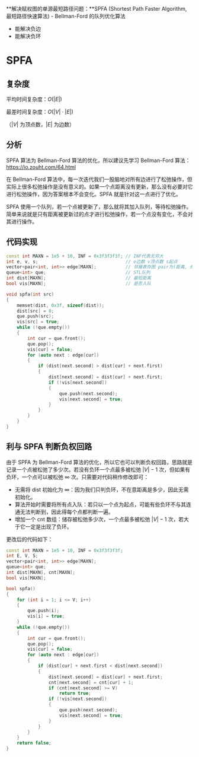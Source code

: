 **解决赋权图的单源最短路径问题：**SPFA (Shortest Path Faster Algorithm, 最短路径快速算法) - Bellman-Ford 的队列优化算法

- 能解决负边
- 能解决负环

<!--more-->

# SPFA

## 复杂度

平均时间复杂度：$O(\left|E\right|)$

最差时间复杂度：$O(\left|V\right|\cdot\left|E\right|)$

（$\left|V\right|$ 为顶点数，$\left|E\right|$ 为边数）

## 分析

SPFA 算法为 Bellman-Ford 算法的优化，所以建议先学习 Bellman-Ford 算法：https://io.zouht.com/64.html

在 Bellman-Ford 算法中，每一次迭代我们一股脑地对所有边进行了松弛操作，但实际上很多松弛操作是没有意义的。如果一个点距离没有更新，那么没有必要对它进行松弛操作，因为答案根本不会变化。SPFA 就是针对这一点进行了优化。

SPFA 使用一个队列，若一个点被更新了，那么就将其加入队列，等待松弛操作。简单来说就是只有距离被更新过的点才进行松弛操作，若一个点没有变化，不会对其进行操作。

## 代码实现

```cpp
const int MAXN = 1e5 + 10, INF = 0x3f3f3f3f; // INF代表无穷大
int e, v, s;                                 // e边数 v顶点数 s起点
vector<pair<int, int>> edge[MAXN];           // 邻接表存图 pair为(距离, 终点)
queue<int> que;                              // STL队列
int dist[MAXN];                              // 最短距离
bool vis[MAXN];                              // 是否入队

void spfa(int src)
{
    memset(dist, 0x3f, sizeof(dist));
    dist[src] = 0;
    que.push(src);
    vis[src] = true;
    while (!que.empty())
    {
        int cur = que.front();
        que.pop();
        vis[cur] = false;
        for (auto next : edge[cur])
        {
            if (dist[next.second] > dist[cur] + next.first)
            {
                dist[next.second] = dist[cur] + next.first;
                if (!vis[next.second])
                {
                    que.push(next.second);
                    vis[next.second] = true;
                }
            }
        }
    }
}
```

## 利与 SPFA 判断负权回路

由于 SPFA 为 Bellman-Ford 算法的优化，所以它也可以判断负权回路，思路就是记录一个点被松弛了多少次。若没有负环一个点最多被松弛 $\left|V\right|-1$ 次，但如果有负环，一个点可以被松弛 $\infty$ 次。只需要对代码稍作修改即可：

- 无需将 dist 初始化为 $\infty$：因为我们只判负环，不在意距离是多少，因此无需初始化。
- 算法开始时需要将所有点入队：若只以一个点为起点，可能有些负环不与其连通无法判断到，因此得每个点都判断一遍。
- 增加一个 cnt 数组：储存被松弛多少次，一个点最多被松弛 $\left|V\right|-1$ 次，若大于它一定是出现了负环。

更改后的代码如下：

```cpp
const int MAXN = 1e5 + 10, INF = 0x3f3f3f3f;
int E, V, S;
vector<pair<int, int>> edge[MAXN];
queue<int> que;
int dist[MAXN], cnt[MAXN];
bool vis[MAXN];

bool spfa()
{
    for (int i = 1; i <= V; i++)
    {
        que.push(i);
        vis[i] = true;
    }
    while (!que.empty())
    {
        int cur = que.front();
        que.pop();
        vis[cur] = false;
        for (auto next : edge[cur])
        {
            if (dist[cur] + next.first < dist[next.second])
            {
                dist[next.second] = dist[cur] + next.first;
                cnt[next.second] = cnt[cur] + 1;
                if (cnt[next.second] >= V)
                    return true;
                if (!vis[next.second])
                {
                    que.push(next.second);
                    vis[next.second] = true;
                }
            }
        }
    }
    return false;
}
```
